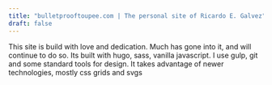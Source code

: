 ```yaml
---
title: "bulletprooftoupee.com | The personal site of Ricardo E. Galvez"
draft: false
---
```


This site is build with love and dedication. Much has gone into it, and will continue to do so. Its built with hugo, sass, vanilla javascript. I use gulp, git and some standard tools for design. It takes advantage of newer technologies, mostly css grids and svgs
